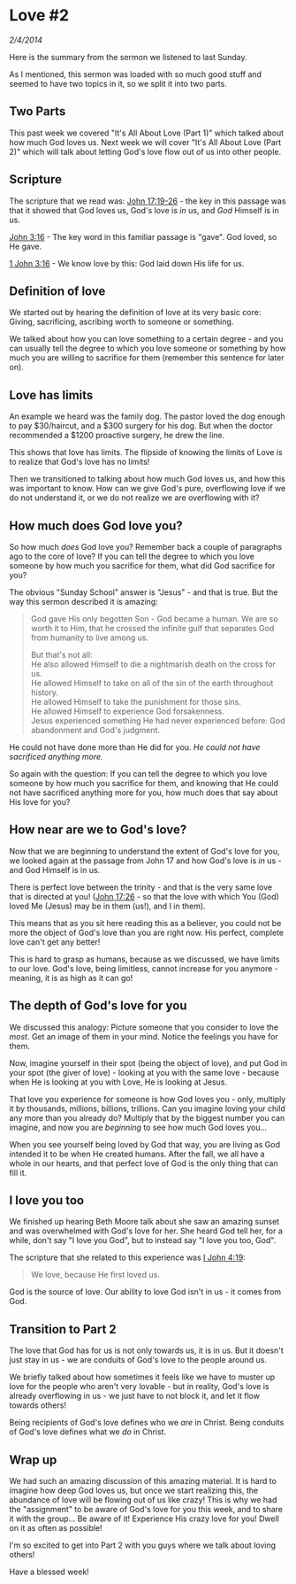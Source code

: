 # Love #2
*2/4/2014*

<!-- It's all about love part 1 -->

 Here is the summary from the sermon we listened to last Sunday.

As I mentioned, this sermon was loaded with so much good stuff and seemed to have two topics in it, so we split it into two parts.

## Two Parts
This past week we covered "It's All About Love (Part 1)" which talked about how much God loves us.
Next week we will cover "It's All About Love (Part 2)" which will talk about letting God's love flow out of us into other people.

## Scripture
The scripture that we read was:
[John 17:19-26](https://www.biblegateway.com/passage/?search=John+17%3A19-26&version=NASB) - the key in this passage was that it showed that God loves us, God's love is *in* us, and *God* Himself is in us.

[John 3:16](https://www.biblegateway.com/passage/?search=John+3%3A16&version=NASB) - The key word in this familiar passage is "gave".  God loved, so He gave.

[1 John 3:16](https://www.biblegateway.com/passage/?search=1+John+3%3A16&version=NASB) - We know love by this: God laid down His life for us.

## Definition of love
We started out by hearing the definition of love at its very basic core: Giving, sacrificing, ascribing worth to someone or something.

We talked about how you can love something to a certain degree - and you can usually tell the degree to which you love someone or something by how much you are willing to sacrifice for them (remember this sentence for later on).

## Love has limits
An example we heard was the family dog.  The pastor loved the dog enough to pay $30/haircut, and a $300 surgery for his dog.  But when the doctor recommended a $1200 proactive surgery, he drew the line.  

This shows that love has limits.  The flipside of knowing the limits of Love is to realize that God's love has no limits!

Then we transitioned to talking about how much God loves us, and how this was important to know.  How can we give God's pure, overflowing love if we do not understand it, or we do not realize we are overflowing with it?

## How much does God love you?

So how much *does* God love you?  Remember back a couple of paragraphs ago to the core of love?  If you can tell the degree to which you love someone by how much you sacrifice for them, what did God sacrifice for you?  

The obvious "Sunday School" answer is "Jesus" - and that is true.  But the way this sermon described it is amazing:

> God gave His only begotten Son - God became a human.  We are so worth it to Him, that he crossed the infinite gulf that separates God from humanity to live among us.
>
> But that's not all:<br />
> He also allowed Himself to die a nightmarish death on the cross for us.<br />
> He allowed Himself to take on all of the sin of the earth throughout history.<br />
> He allowed Himself to take the punishment for those sins.<br />
> He allowed Himself to experience God forsakenness.<br />
> Jesus experienced something He had never experienced before: God abandonment and God's judgment.<br />

He could not have done more than He did for you.  *He could not have sacrificed anything more.*

So again with the question: If you can tell the degree to which you love someone by how much you sacrifice for them, and knowing that He could not have sacrificed anything more for you, how much does that say about His love for you?

## How near are we to God's love?
Now that we are beginning to understand the extent of God's love for you, we looked again at the passage from John 17 and how God's love is *in* us - and God Himself is in us.

There is perfect love between the trinity - and that is the very same love that is directed at you! ([John 17:26](https://www.biblegateway.com/passage/?search=John+17%3A26&version=NASB) - so that the love with which You (God) loved Me (Jesus) may be in them (us!), and I in them).  

This means that as you sit here reading this as a believer, you could not be more the object of God's love than you are right now.  His perfect, complete love can't get any better!  

This is hard to grasp as humans, because as we discussed, we have limits to our love.  God's love, being limitless, cannot increase for you anymore - meaning, it is as high as it can go!

## The depth of God's love for you
We discussed this analogy: Picture someone that you consider to love the *most*.  Get an image of them in your mind.  Notice the feelings you have for them.  

Now, imagine yourself in their spot (being the object of love), and put God in your spot (the giver of love) - looking at you with the same love - because when He is looking at you with Love, He is looking at Jesus.  

That love you experience for someone is how God loves you - only, multiply it by thousands, millions, billions, trillions.  Can you imagine loving your child any more than you already do?  Multiply that by the biggest number you can imagine, and now you are *beginning* to see how much God loves you...

When you see yourself being loved by God that way, you are living as God intended it to be when He created humans.  After the fall, we all have a whole in our hearts, and that perfect love of God is the only thing that can fill it.

## I love you too
We finished up hearing Beth Moore talk about she saw an amazing sunset and was overwhelmed with God's love for her.  She heard God tell her, for a while, don't say "I love you God", but to instead say "I love you too, God". 

The scripture that she related to this experience was [I John 4:19](https://www.biblegateway.com/passage/?search=I+John+4%3A19&version=NASB):

> We love, because He first loved us.  

God is the source of love.  Our ability to love God isn't in us - it comes from God.

## Transition to Part 2
The love that God has for us is not only towards us, it is in us.  But it doesn't just stay in us - we are conduits of God's love to the people around us.  

We briefly talked about how sometimes it feels like we have to muster up love for the people who aren't very lovable - but in reality, God's love is already overflowing in us - we just have to not block it, and let it flow towards others!

Being recipients of God's love defines who we *are* in Christ.  Being conduits of God's love defines what we *do* in Christ.

## Wrap up
We had such an amazing discussion of this amazing material.  It is hard to imagine how deep God loves us, but once we start realizing this, the abundance of love will be flowing out of us like crazy!  This is why we had the "assignment" to be aware of God's love for you this week, and to share it with the group... Be aware of it!  Experience His crazy love for you!  Dwell on it as often as possible!

I'm so excited to get into Part 2 with you guys where we talk about loving others!

Have a blessed week!

